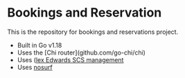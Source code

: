 # Bookings and Reservation

This is the repository for bookings and reservations project.

- Built in Go v1.18
- Uses the [Chi router](github.com/go-chi/chi<!--  -->)
- Uses ([lex Edwards SCS management](https://github.com/alexedwards/scs/v2)
- Uses [nosurf](https://github.com/justinas/nosurf)